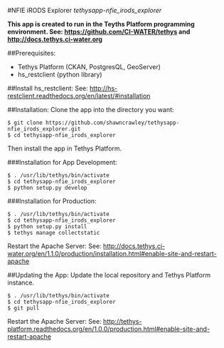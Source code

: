 #NFIE iRODS Explorer
*tethysapp-nfie_irods_explorer*

**This app is created to run in the Teyths Platform programming environment.
See: https://github.com/CI-WATER/tethys and http://docs.tethys.ci-water.org**

##Prerequisites:
- Tethys Platform (CKAN, PostgresQL, GeoServer)
- hs_restclient (python library)

##Install hs_restclient:
See: http://hs-restclient.readthedocs.org/en/latest/#installation

##Installation:
Clone the app into the directory you want:
```
$ git clone https://github.com/shawncrawley/tethysapp-nfie_irods_explorer.git
$ cd tethysapp-nfie_irods_explorer
```
Then install the app in Tethys Platform.

###Installation for App Development:
```
$ . /usr/lib/tethys/bin/activate
$ cd tethysapp-nfie_irods_explorer
$ python setup.py develop
```
###Installation for Production:
```
$ . /usr/lib/tethys/bin/activate
$ cd tethysapp-nfie_irods_explorer
$ python setup.py install
$ tethys manage collectstatic
```
Restart the Apache Server:
See: http://docs.tethys.ci-water.org/en/1.1.0/production/installation.html#enable-site-and-restart-apache

##Updating the App:
Update the local repository and Tethys Platform instance.
```
$ . /usr/lib/tethys/bin/activate
$ cd tethysapp-nfie_irods_explorer
$ git pull
```
Restart the Apache Server:
See: http://tethys-platform.readthedocs.org/en/1.0.0/production.html#enable-site-and-restart-apache